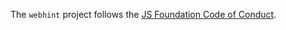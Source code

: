 <!-- markdownlint-disable MD041 -->

The `webhint` project follows the [JS Foundation Code of
Conduct](https://js.foundation/community/code-of-conduct).
